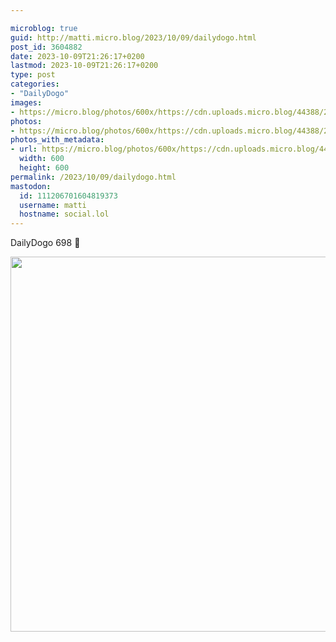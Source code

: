 ```yaml
---

microblog: true
guid: http://matti.micro.blog/2023/10/09/dailydogo.html
post_id: 3604882
date: 2023-10-09T21:26:17+0200
lastmod: 2023-10-09T21:26:17+0200
type: post
categories:
- "DailyDogo"
images:
- https://micro.blog/photos/600x/https://cdn.uploads.micro.blog/44388/2023/6496a6244c1f4ce29ceb4e1018416be4.jpg
photos:
- https://micro.blog/photos/600x/https://cdn.uploads.micro.blog/44388/2023/6496a6244c1f4ce29ceb4e1018416be4.jpg
photos_with_metadata:
- url: https://micro.blog/photos/600x/https://cdn.uploads.micro.blog/44388/2023/6496a6244c1f4ce29ceb4e1018416be4.jpg
  width: 600
  height: 600
permalink: /2023/10/09/dailydogo.html
mastodon:
  id: 111206701604819373
  username: matti
  hostname: social.lol
---
```

DailyDogo 698 🐶

<img src="/media/uploads/2023/6496a6244c1f4ce29ceb4e1018416be4.jpg" width="600" height="600" alt="" />
